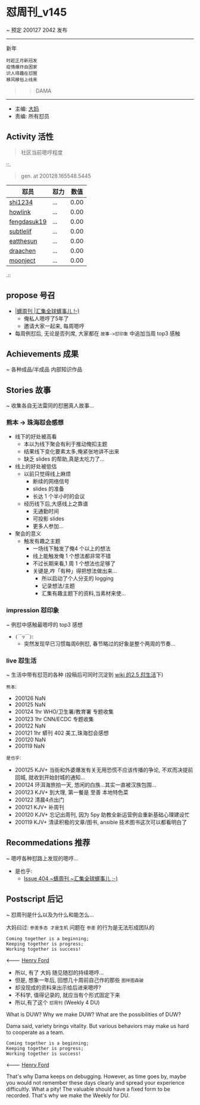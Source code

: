 # 怼周刊_v145
~ 预定 200127 2042 发布

-----------------------------------------

新年

    时趁正月新冠发
    疫情爆炸自困家
    识人得趣在怼圈
    移风移俗上线来

>> DAMA

-----------------------------------------

- 主编: [大妈](http://du.zoomquiet.io/2014-02/ac0-zq/)
- 责编: 所有怼员

## Activity 活性
> 社区当前嗯哼程度


::.

> gen. at 200128.165548.5445 

 怼员 | 怼力 | 数值 
---- | ---- | ----
[shi1234](https://du.101.camp/PoDU/v0/shi1234/) | ... | 0.00
[howlink](https://du.101.camp/PoDU/v0/howlink/) | ... | 0.00
[fengdasuk19](https://du.101.camp/PoDU/v0/fengdasuk19/) | ... | 0.00
[subtlelif](https://du.101.camp/PoDU/v0/subtlelif/) | ... | 0.00
[eatthesun](https://du.101.camp/PoDU/v0/eatthesun/) | ... | 0.00
[draachen](https://du.101.camp/PoDU/v0/draachen/) | ... | 0.00
[moonject](https://du.101.camp/PoDU/v0/moonject/) | ... | 0.00

.::


## propose 号召

- [|蠎周刊 |汇集全球蠎事儿 !-)](http://weekly.pychina.org/archives.html)
    + 俺私人嗯哼了5年了
    + 邀请大家一起来, 每周嗯哼
- 每周例怼后, 无论是否列席, 大家都在 `故事->怼印象` 中追加当周 top3 感触



## Achievements 成果 
~ 各种成品/半成品 内部知识作品

      
## Stories 故事 
~ 收集各自无法雷同的怼圈真人故事...

### 熊本 -> 珠海怼会感想
- 线下的好处被高看
    + 本以为线下聚会有利于推动俺扣主题
    + 结果线下变化要素太多,俺紧张地讲不出来
    + 缺乏 slides 的帮助,真是太吃力了...
- 线上的好处被低估
    + 以前只觉得线上麻烦
        * 断续的网络信号
        * slides 的准备
        * 长达 1 个半小时的会议
    + 经历线下后,大感线上之靠谱
        * 无通勤时间
        * 可投影 slides
        * 更多人参加...
- 聚会的意义
    + 触发有趣之主题
        * 一场线下触发了俺4 个以上的想法
        * 线上能触发俺 1 个想法都非常不错
        * 不过长期来看,1 周 1 个想法也足够了
        * 关键是,咋「有种」得把想法做出来...
            * 所以启动了个人分支的 logging
            * 记录想法/主题
            * 汇集有趣主题下的资料,当素材来使...


### impression 怼印象 
~ 例怼中感触最嗯哼的 top3 感想

- `(￣▽￣)`:
    + 突然发现早已习惯每周6例怼, 春节略过的好象是整个两周的节奏...

### live 怼生活
~ 生活中带有怼范的各种 (投稿后可同时沉淀到 [wiki 的2.5 怼生活](https://github.com/DebugUself/du4proto/wiki/How2Live)下)


`熊本`:

- 200126 NaN
- 200125 NaN
- 200124 1hr WHO/卫生署/教育署 专题收集
- 200123 1hr CNN/ECDC 专题收集
- 200122 NaN
- 200121 1hr 蟒刊 402 美工,珠海怼会感想
- 200120 NaN
- 200119 NaN

`是也乎`:

- 200125 KJV+ 当街和外婆爆发有关无用恐慌不应该传播的争论, 不欢而决提前回城, 就收到开始封城的通知...
- 200124 环洱海旅拍一天, 悠闲的白族...其实一直被汉族包围...
- 200123 KJV+ 到大理, 第一餐是 至善 本地特色菜
- 200122 清晨4点出门
- 200121 KJV+ 补周刊
- 200120 KJV+ 忘记出周刊, 因为 5py 助教全新运营例会重新基础心理建设忙
- 200119 KJV+ 清读积极的文章/图书, ansible 技术图书这次可以都看明白了



## Recommedations 推荐 
~ 嗯哼各种怼路上发现的嗯哼...

- 是也乎:
    + [Issue 404 ~蠎周刊 ~汇集全球蠎事儿 ;-)](http://weekly.pychina.org/issue/issue-404.html)


## Postscript 后记 
~ 怼周刊是什么以及为什么和能怎么...

大妈曰过: `参差多态 才是生机`
问题在 `参差` 的行为是无法形成团队的

    Coming together is a beginning; 
    Keeping together is progress; 
    Working together is success!

<--- [Henry Ford](https://www.brainyquote.com/quotes/quotes/h/henryford121997.html)

- 所以, 有了 大妈 随见随怼的持续嗯哼...
- 但是, 想象一年后, 回想几十周前自己作的那些 `图样图森破` 
- 却没现成的资料来出示给后进来嗯哼?
- 不科学, 值得记录的, 就应当有个形式固定下来
- 所以,有了这个 `怼周刊` (Weekly 4 DU)

What is DUW?
Why we make DUW?
What are the possibilities of DUW?

Dama said, variety brings vitality.
But various behaviors may make us hard to cooperate as a team.

    Coming together is a beginning; 
    Keeping together is progress; 
    Working together is success!

<--- [Henry Ford](https://www.brainyquote.com/quotes/quotes/h/henryford121997.html)

That's why Dama keeps on debugging.
However, as time goes by, maybe you would not remember these days clearly and spread your experience difficultly.
What a pity!
The valuable should have a fixed form to be recorded.
That's why we make the Weekly for DU.

